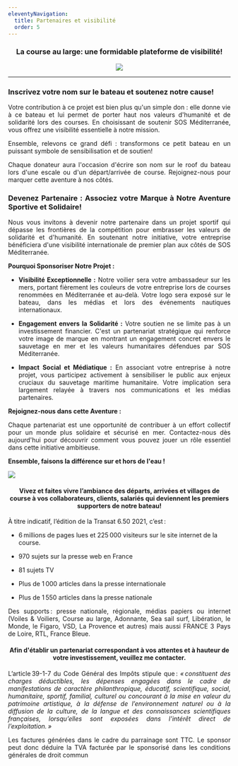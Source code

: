 ```yaml
---
eleventyNavigation:
  title: Partenaires et visibilité
  order: 5
---
```

<h3 style="text-align: center">La course au large: une formidable plateforme de visibilité!</h3><p style="text-align: center"><img src="/images/covering_ok_taille.png"></p>

* * *

<h3 style="text-align: justify">Inscrivez votre nom sur le bateau et soutenez notre cause!</h3><p style="text-align: justify">Votre contribution à ce projet est bien plus qu'un simple don : elle donne vie à ce bateau et lui permet de porter haut nos valeurs d'humanité et de solidarité lors des courses. En choisissant de soutenir SOS Méditerranée, vous offrez une visibilité essentielle à notre mission.</p><p style="text-align: justify">Ensemble, relevons ce grand défi : transformons ce petit bateau en un puissant symbole de sensibilisation et de soutien!</p><p style="text-align: justify">Chaque donateur aura l'occasion d'écrire son nom sur le roof du bateau lors d'une escale ou d'un départ/arrivée de course. Rejoignez-nous pour marquer cette aventure à nos côtés.</p>

<h3 style="text-align: justify">Devenez Partenaire : Associez votre Marque à Notre Aventure Sportive et Solidaire!</h3><p style="text-align: justify">Nous vous invitons à devenir notre partenaire dans un projet sportif qui dépasse les frontières de la compétition pour embrasser les valeurs de solidarité et d'humanité. En soutenant notre initiative, votre entreprise bénéficiera d'une visibilité internationale de premier plan aux côtés de SOS Méditerranée.</p><p style="text-align: justify"><strong>Pourquoi Sponsoriser Notre Projet :</strong></p>

*   <p style="text-align: justify"><strong>Visibilité Exceptionnelle :</strong> Notre voilier sera votre ambassadeur sur les mers, portant fièrement les couleurs de votre entreprise lors de courses renommées en Méditerranée et au-delà. Votre logo sera exposé sur le bateau, dans les médias et lors des événements nautiques internationaux.</p>
*   <p style="text-align: justify"><strong>Engagement envers la Solidarité :</strong> Votre soutien ne se limite pas à un investissement financier. C'est un partenariat stratégique qui renforce votre image de marque en montrant un engagement concret envers le sauvetage en mer et les valeurs humanitaires défendues par SOS Méditerranée.</p>
*   <p style="text-align: justify"><strong>Impact Social et Médiatique :</strong> En associant votre entreprise à notre projet, vous participez activement à sensibiliser le public aux enjeux cruciaux du sauvetage maritime humanitaire. Votre implication sera largement relayée à travers nos communications et les médias partenaires.</p>

<p style="text-align: justify"><strong>Rejoignez-nous dans cette Aventure :</strong></p><p style="text-align: justify">Chaque partenariat est une opportunité de contribuer à un effort collectif pour un monde plus solidaire et sécurisé en mer. Contactez-nous dès aujourd'hui pour découvrir comment vous pouvez jouer un rôle essentiel dans cette initiative ambitieuse.</p><p style="text-align: justify"><strong>Ensemble, faisons la différence sur et hors de l'eau !</strong></p><p style="text-align: justify"><img src="/images/village.jpg"></p><h4 style="text-align: center">Vivez et faites vivre l’ambiance des départs, arrivées et villages de course à vos collaborateurs, clients, salariés qui deviennent les premiers supporters de notre bateau!</h4>

À titre indicatif, l’édition de la Transat 6.50 2021, c’est :

*   6 millions de pages lues et 225 000 visiteurs sur le site internet de la course.
    
*   970 sujets sur la presse web en France
    
*   81 sujets TV
    
*   Plus de 1 000 articles dans la presse internationale
    
*   Plus de 1 550 articles dans la presse nationale
    

<p style="text-align: justify">Des supports : presse nationale, régionale, médias papiers ou internet (Voiles &amp; Voiliers, Course au large, Adonnante, Sea sail surf, Libération, le Monde, le Figaro, VSD, La Provence et autres) mais aussi FRANCE 3 Pays de Loire, RTL, France Bleue.</p><h4 style="text-align: center"><strong>Afin d'établir un partenariat correspondant à vos attentes et à hauteur de votre investissement, veuillez me contacter.</strong></h4><p style="text-align: justify">L’article 39-1-7 du Code Général des Impôts stipule que : <em>« constituent des charges déductibles, les dépenses engagées dans le cadre de manifestations de caractère philanthropique, éducatif, scientifique, social, humanitaire, sportif, familial, culturel ou concourant à la mise en valeur du patrimoine artistique, à la défense de l’environnement naturel ou à la diffusion de la culture, de la langue et des connaissances scientifiques françaises, lorsqu’elles sont exposées dans l’intérêt direct de l’exploitation. »</em></p><p style="text-align: justify">Les factures générées dans le cadre du parrainage sont TTC. Le sponsor peut donc déduire la TVA facturée par le sponsorisé dans les conditions générales de droit commun</p>